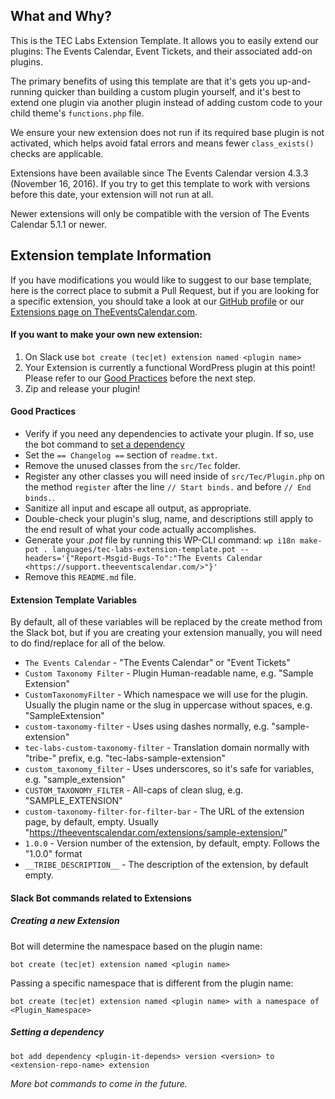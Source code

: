 ## What and Why?

This is the TEC Labs Extension Template. It allows you to easily extend our plugins: The Events Calendar, Event Tickets, and their associated add-on plugins.

The primary benefits of using this template are that it's gets you up-and-running quicker than building a custom plugin yourself, and it's best to extend one plugin via another plugin instead of adding custom code to your child theme's `functions.php` file.

We ensure your new extension does not run if its required base plugin is not activated, which helps avoid fatal errors and means fewer `class_exists()` checks are applicable.

Extensions have been available since The Events Calendar version 4.3.3 (November 16, 2016). If you try to get this template to work with versions before this date, your extension will not run at all.

Newer extensions will only be compatible with the version of The Events Calendar 5.1.1 or newer.

## Extension template Information

If you have modifications you would like to suggest to our base template, here is the correct place to submit a Pull Request, but if you are looking for a specific extension, you should take a look at our [GitHub profile](https://github.com/mt-support) or our [Extensions page on TheEventsCalendar.com](https://theeventscalendar.com/extensions/).

#### If you want to make your own new extension:

1. On Slack use `bot create (tec|et) extension named <plugin name>`
2. Your Extension is currently a functional WordPress plugin at this point! Please refer to our [Good Practices](#good-practices) before the next step.
3. Zip and release your plugin!

#### Good Practices

* Verify if you need any dependencies to activate your plugin. If so, use the bot command to [set a dependency](#setting-a-dependency)
* Set the `== Changelog ==` section of `readme.txt`.
* Remove the unused classes from the `src/Tec` folder.
* Register any other classes you will need inside of `src/Tec/Plugin.php` on the method `register` after the line `// Start binds.` and before `// End binds.`.
* Sanitize all input and escape all output, as appropriate.
* Double-check your plugin's slug, name, and descriptions still apply to the end result of what your code actually accomplishes.
* Generate your *.pot* file by running this WP-CLI command: `wp i18n make-pot . languages/tec-labs-extension-template.pot --headers='{"Report-Msgid-Bugs-To":"The Events Calendar <https://support.theeventscalendar.com/>"}'`
* Remove this `README.md` file.

#### Extension Template Variables

By default, all of these variables will be replaced by the create method from the Slack bot, but if you are creating your extension manually, you will need to do find/replace for all of the below.

* `The Events Calendar` - "The Events Calendar" or "Event Tickets"
* `Custom Taxonomy Filter` - Plugin Human-readable name, e.g. "Sample Extension"
* `CustomTaxonomyFilter` - Which namespace we will use for the plugin. Usually the plugin name or the slug in uppercase without spaces, e.g. "SampleExtension"
* `custom-taxonomy-filter` - Uses using dashes normally, e.g. "sample-extension"
* `tec-labs-custom-taxonomy-filter` - Translation domain normally with "tribe-" prefix, e.g. "tec-labs-sample-extension"
* `custom_taxonomy_filter` - Uses underscores, so it's safe for variables, e.g. "sample_extension"
* `CUSTOM_TAXONOMY_FILTER` - All-caps of clean slug, e.g. "SAMPLE_EXTENSION"
* `custom-taxonomy-filter-for-filter-bar` - The URL of the extension page, by default, empty. Usually "https://theeventscalendar.com/extensions/sample-extension/"
* `1.0.0` - Version number of the extension, by default, empty. Follows the "1.0.0" format
* `__TRIBE_DESCRIPTION__` - The description of the extension, by default empty.

#### Slack Bot commands related to Extensions

##### Creating a new Extension

Bot will determine the namespace based on the plugin name:
```
bot create (tec|et) extension named <plugin name>
```

Passing a specific namespace that is different from the plugin name:
```
bot create (tec|et) extension named <plugin name> with a namespace of <Plugin_Namespace>
```

##### Setting a dependency

```
bot add dependency <plugin-it-depends> version <version> to <extension-repo-name> extension
```

_More bot commands to come in the future._
